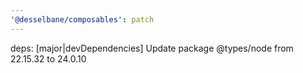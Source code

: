 ```yaml
---
'@desselbane/composables': patch
---
```


deps: [major|devDependencies] Update package @types/node from 22.15.32 to 24.0.10
